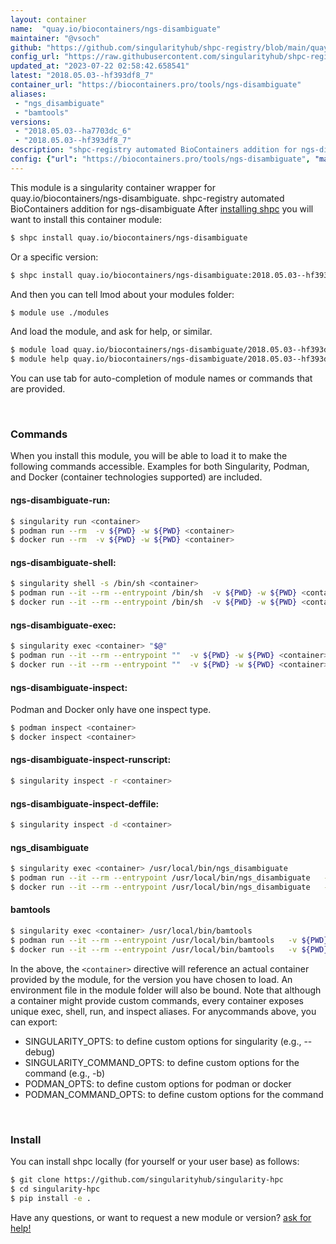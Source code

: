 ```yaml
---
layout: container
name:  "quay.io/biocontainers/ngs-disambiguate"
maintainer: "@vsoch"
github: "https://github.com/singularityhub/shpc-registry/blob/main/quay.io/biocontainers/ngs-disambiguate/container.yaml"
config_url: "https://raw.githubusercontent.com/singularityhub/shpc-registry/main/quay.io/biocontainers/ngs-disambiguate/container.yaml"
updated_at: "2023-07-22 02:58:42.658541"
latest: "2018.05.03--hf393df8_7"
container_url: "https://biocontainers.pro/tools/ngs-disambiguate"
aliases:
 - "ngs_disambiguate"
 - "bamtools"
versions:
 - "2018.05.03--ha7703dc_6"
 - "2018.05.03--hf393df8_7"
description: "shpc-registry automated BioContainers addition for ngs-disambiguate"
config: {"url": "https://biocontainers.pro/tools/ngs-disambiguate", "maintainer": "@vsoch", "description": "shpc-registry automated BioContainers addition for ngs-disambiguate", "latest": {"2018.05.03--hf393df8_7": "sha256:a86e59107e0f758435d2fd9d1fc81eeed7fa7c2dd66401fcafb400e52736dea7"}, "tags": {"2018.05.03--ha7703dc_6": "sha256:8695e9f3bb10a56736234c0ec3c83da6249575cdbdbbe1160857c212c27ab657", "2018.05.03--hf393df8_7": "sha256:a86e59107e0f758435d2fd9d1fc81eeed7fa7c2dd66401fcafb400e52736dea7"}, "docker": "quay.io/biocontainers/ngs-disambiguate", "aliases": {"ngs_disambiguate": "/usr/local/bin/ngs_disambiguate", "bamtools": "/usr/local/bin/bamtools"}}
---
```


This module is a singularity container wrapper for quay.io/biocontainers/ngs-disambiguate.
shpc-registry automated BioContainers addition for ngs-disambiguate
After [installing shpc](#install) you will want to install this container module:


```bash
$ shpc install quay.io/biocontainers/ngs-disambiguate
```

Or a specific version:

```bash
$ shpc install quay.io/biocontainers/ngs-disambiguate:2018.05.03--hf393df8_7
```

And then you can tell lmod about your modules folder:

```bash
$ module use ./modules
```

And load the module, and ask for help, or similar.

```bash
$ module load quay.io/biocontainers/ngs-disambiguate/2018.05.03--hf393df8_7
$ module help quay.io/biocontainers/ngs-disambiguate/2018.05.03--hf393df8_7
```

You can use tab for auto-completion of module names or commands that are provided.

<br>

### Commands

When you install this module, you will be able to load it to make the following commands accessible.
Examples for both Singularity, Podman, and Docker (container technologies supported) are included.

#### ngs-disambiguate-run:

```bash
$ singularity run <container>
$ podman run --rm  -v ${PWD} -w ${PWD} <container>
$ docker run --rm  -v ${PWD} -w ${PWD} <container>
```

#### ngs-disambiguate-shell:

```bash
$ singularity shell -s /bin/sh <container>
$ podman run --it --rm --entrypoint /bin/sh  -v ${PWD} -w ${PWD} <container>
$ docker run --it --rm --entrypoint /bin/sh  -v ${PWD} -w ${PWD} <container>
```

#### ngs-disambiguate-exec:

```bash
$ singularity exec <container> "$@"
$ podman run --it --rm --entrypoint ""  -v ${PWD} -w ${PWD} <container> "$@"
$ docker run --it --rm --entrypoint ""  -v ${PWD} -w ${PWD} <container> "$@"
```

#### ngs-disambiguate-inspect:

Podman and Docker only have one inspect type.

```bash
$ podman inspect <container>
$ docker inspect <container>
```

#### ngs-disambiguate-inspect-runscript:

```bash
$ singularity inspect -r <container>
```

#### ngs-disambiguate-inspect-deffile:

```bash
$ singularity inspect -d <container>
```


#### ngs_disambiguate

```bash
$ singularity exec <container> /usr/local/bin/ngs_disambiguate
$ podman run --it --rm --entrypoint /usr/local/bin/ngs_disambiguate   -v ${PWD} -w ${PWD} <container> -c " $@"
$ docker run --it --rm --entrypoint /usr/local/bin/ngs_disambiguate   -v ${PWD} -w ${PWD} <container> -c " $@"
```


#### bamtools

```bash
$ singularity exec <container> /usr/local/bin/bamtools
$ podman run --it --rm --entrypoint /usr/local/bin/bamtools   -v ${PWD} -w ${PWD} <container> -c " $@"
$ docker run --it --rm --entrypoint /usr/local/bin/bamtools   -v ${PWD} -w ${PWD} <container> -c " $@"
```



In the above, the `<container>` directive will reference an actual container provided
by the module, for the version you have chosen to load. An environment file in the
module folder will also be bound. Note that although a container
might provide custom commands, every container exposes unique exec, shell, run, and
inspect aliases. For anycommands above, you can export:

 - SINGULARITY_OPTS: to define custom options for singularity (e.g., --debug)
 - SINGULARITY_COMMAND_OPTS: to define custom options for the command (e.g., -b)
 - PODMAN_OPTS: to define custom options for podman or docker
 - PODMAN_COMMAND_OPTS: to define custom options for the command

<br>

### Install

You can install shpc locally (for yourself or your user base) as follows:

```bash
$ git clone https://github.com/singularityhub/singularity-hpc
$ cd singularity-hpc
$ pip install -e .
```

Have any questions, or want to request a new module or version? [ask for help!](https://github.com/singularityhub/singularity-hpc/issues)